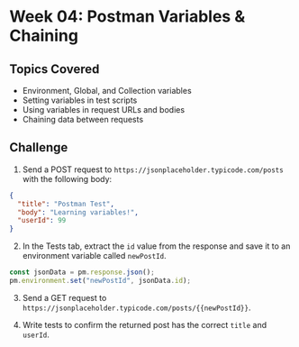 # Week 04: Postman Variables & Chaining

## Topics Covered
- Environment, Global, and Collection variables
- Setting variables in test scripts
- Using variables in request URLs and bodies
- Chaining data between requests

## Challenge

1. Send a POST request to `https://jsonplaceholder.typicode.com/posts` with the following body:

```json
{
  "title": "Postman Test",
  "body": "Learning variables!",
  "userId": 99
}
```

2. In the Tests tab, extract the `id` value from the response and save it to an environment variable called `newPostId`.

```javascript
const jsonData = pm.response.json();
pm.environment.set("newPostId", jsonData.id);
```

3. Send a GET request to `https://jsonplaceholder.typicode.com/posts/{{newPostId}}`.

4. Write tests to confirm the returned post has the correct `title` and `userId`.

